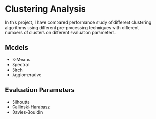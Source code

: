# Clustering Analysis
In this project, I have compared performance study of different clustering algorithms using different pre-processing techniques with different numbers of clusters on different evaluation parameters.
<br>
## Models
- K-Means
- Spectral
- Birch
- Agglomerative
## Evaluation Parameters
- Silhoutte
- Callinski-Harabasz
- Davies-Bouldin

  
